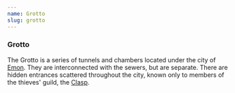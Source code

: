 ```yaml
---
name: Grotto
slug: grotto
---
```


### Grotto
The Grotto is a series of tunnels and chambers located under the city of [Emon](emon). They are interconnected with the sewers, but are separate. There are hidden entrances scattered throughout the city, known only to members of the thieves' guild, the [Clasp](clasp). 

